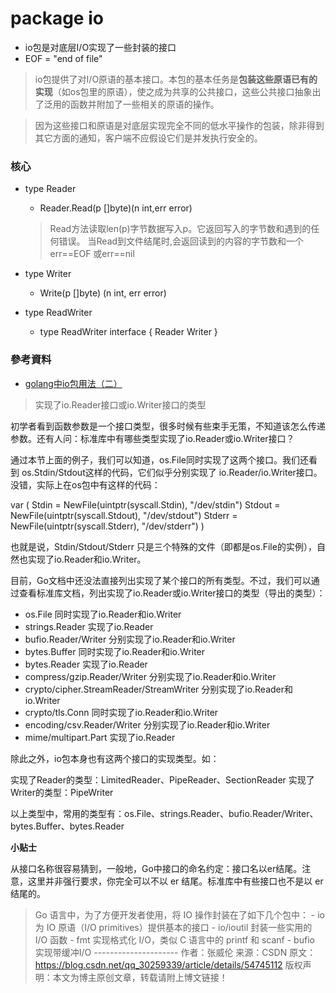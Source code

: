 # package io
* io包是对底层I/O实现了一些封装的接口
* EOF = "end of file"
> io包提供了对I/O原语的基本接口。本包的基本任务是**包装这些原语已有的实现**（如os包里的原语），使之成为共享的公共接口，这些公共接口抽象出了泛用的函数并附加了一些相关的原语的操作。
  
> 因为这些接口和原语是对底层实现完全不同的低水平操作的包装，除非得到其它方面的通知，客户端不应假设它们是并发执行安全的。

### 核心
* type Reader      
    * Reader.Read(p []byte)(n int,err error)
    > Read方法读取len(p)字节数据写入p。它返回写入的字节数和遇到的任何错误。
    > 当Read到文件结尾时,会返回读到的内容的字节数和一个err==EOF 或err==nil
    
* type Writer
    * Write(p []byte) (n int, err error)
   
* type ReadWriter
    *  type ReadWriter interface {
           Reader
           Writer
       }


       
### 參考資料
* [golang中io包用法（二）](https://blog.csdn.net/chenbaoke/article/details/42458915)
> 实现了io.Reader接口或io.Writer接口的类型 
  
  初学者看到函数参数是一个接口类型，很多时候有些束手无策，不知道该怎么传递参数。还有人问：标准库中有哪些类型实现了io.Reader或io.Writer接口？
  
  通过本节上面的例子，我们可以知道，os.File同时实现了这两个接口。我们还看到 os.Stdin/Stdout这样的代码，它们似乎分别实现了 io.Reader/io.Writer接口。没错，实际上在os包中有这样的代码：
  
  var (
  	Stdin  = NewFile(uintptr(syscall.Stdin), "/dev/stdin")
  	Stdout = NewFile(uintptr(syscall.Stdout), "/dev/stdout")
  	Stderr = NewFile(uintptr(syscall.Stderr), "/dev/stderr")
  )
  
  也就是说，Stdin/Stdout/Stderr 只是三个特殊的文件（即都是os.File的实例），自然也实现了io.Reader和io.Writer。
  
  目前，Go文档中还没法直接列出实现了某个接口的所有类型。不过，我们可以通过查看标准库文档，列出实现了io.Reader或io.Writer接口的类型（导出的类型）：
  
  - os.File 同时实现了io.Reader和io.Writer
  - strings.Reader 实现了io.Reader
  - bufio.Reader/Writer 分别实现了io.Reader和io.Writer
  - bytes.Buffer 同时实现了io.Reader和io.Writer
  - bytes.Reader 实现了io.Reader
  - compress/gzip.Reader/Writer 分别实现了io.Reader和io.Writer
  - crypto/cipher.StreamReader/StreamWriter 分别实现了io.Reader和io.Writer
  - crypto/tls.Conn 同时实现了io.Reader和io.Writer
  - encoding/csv.Reader/Writer 分别实现了io.Reader和io.Writer
  - mime/multipart.Part 实现了io.Reader</span>
  
  除此之外，io包本身也有这两个接口的实现类型。如：
  
  实现了Reader的类型：LimitedReader、PipeReader、SectionReader
  实现了Writer的类型：PipeWriter
  
  以上类型中，常用的类型有：os.File、strings.Reader、bufio.Reader/Writer、bytes.Buffer、bytes.Reader
  
  **小贴士**
  
  从接口名称很容易猜到，一般地，Go中接口的命名约定：接口名以er结尾。注意，这里并非强行要求，你完全可以不以 er 结尾。标准库中有些接口也不是以 er 结尾的。
  
  > Go 语言中，为了方便开发者使用，将 IO 操作封装在了如下几个包中： 
    - io 为 IO 原语（I/O primitives）提供基本的接口 
    - io/ioutil 封装一些实用的 I/O 函数 
    - fmt 实现格式化 I/O，类似 C 语言中的 printf 和 scanf 
    - bufio 实现带缓冲I/O
    --------------------- 
    作者：张威伦 
    来源：CSDN 
    原文：https://blog.csdn.net/qq_30259339/article/details/54745112 
    版权声明：本文为博主原创文章，转载请附上博文链接！